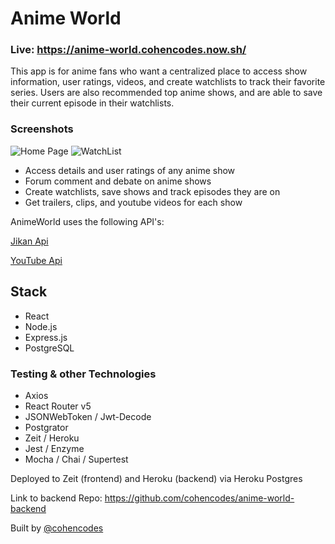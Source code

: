 # Anime World

### Live: https://anime-world.cohencodes.now.sh/

This app is for anime fans who want a centralized place to access show information, user ratings, videos, and create watchlists to track their favorite series.
Users are also recommended top anime shows, and are able to save their current episode in their watchlists.

### Screenshots

![Home Page](https://imgur.com/8aPUDhZ.png) ![WatchList](https://imgur.com/oZu3Loe.png)

- Access details and user ratings of any anime show
- Forum comment and debate on anime shows
- Create watchlists, save shows and track episodes they are on
- Get trailers, clips, and youtube videos for each show

AnimeWorld uses the following API's:

[Jikan Api](https://jikan.docs.apiary.io/#introduction/announcement-17th-may,-2019)

[YouTube Api](https://developers.google.com/youtube/v3/getting-started)

## Stack

- React
- Node.js
- Express.js
- PostgreSQL

### Testing & other Technologies

- Axios
- React Router v5
- JSONWebToken / Jwt-Decode
- Postgrator
- Zeit / Heroku
- Jest / Enzyme
- Mocha / Chai / Supertest

Deployed to Zeit (frontend) and Heroku (backend) via Heroku Postgres

Link to backend Repo: https://github.com/cohencodes/anime-world-backend

Built by [@cohencodes](https://github.com/cohencodes)
